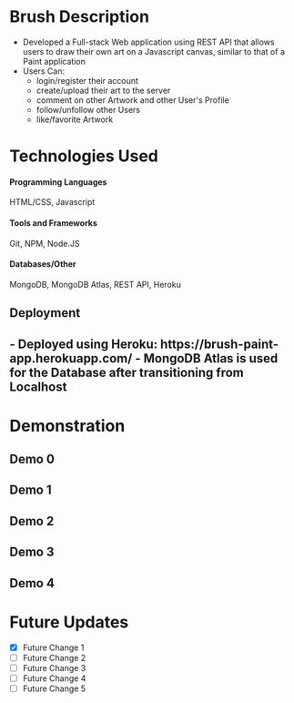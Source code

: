 # Brush Description
  - Developed a Full-stack Web application using REST API that allows users to draw their own art on a Javascript canvas, similar to that of a Paint application
  - Users Can:
    - login/register their account
    - create/upload their art to the server
    - comment on other Artwork and other User's Profile
    - follow/unfollow other Users
    - like/favorite Artwork
  
# Technologies Used
<h4> Programming Languages </h4> 
    HTML/CSS, Javascript
<h4> Tools and Frameworks </h4> 
    Git, NPM, Node.JS
  
<h4> Databases/Other </h4> 
    MongoDB, MongoDB Atlas, REST API, Heroku

<h2> Deployment <h2>
  - Deployed using Heroku: https://brush-paint-app.herokuapp.com/
  - MongoDB Atlas is used for the Database after transitioning from Localhost


# Demonstration #
  <h2> Demo 0 <h2>
  <h2> Demo 1 <h2>
  <h2> Demo 2 <h2>
  <h2> Demo 3 <h2>
  <h2> Demo 4 <h2>
    
    
# Future Updates #
  - [x] Future Change 1
  - [ ] Future Change 2
  - [ ] Future Change 3
  - [ ] Future Change 4
  - [ ] Future Change 5
